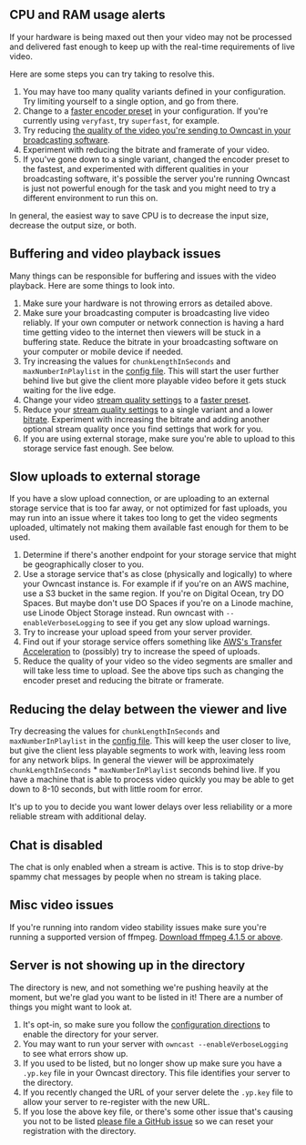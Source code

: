 ## CPU and RAM usage alerts

If your hardware is being maxed out then your video may not be processed and delivered fast enough to keep up with the real-time requirements of live video.

Here are some steps you can try taking to resolve this.

1. You may have too many quality variants defined in your configuration.  Try limiting yourself to a single option, and go from there.
1. Change to a [faster encoder preset](/docs/encoding/#encoder-preset) in your configuration.  If you're currently using `veryfast`, try `superfast`, for example.
1. Try reducing [the quality of the video you're sending to Owncast in your broadcasting software](/docs/encoding/#how-you-configure-your-broadcasting-software-matters).
1. Experiment with reducing the bitrate and framerate of your video.
1. If you've gone down to a single variant, changed the encoder preset to the fastest, and experimented with different qualities in your broadcasting software, it's possible the server you're running Owncast is just not powerful enough for the task and you might need to try a different environment to run this on.

In general, the easiest way to save CPU is to decrease the input size, decrease the output size, or both.

## Buffering and video playback issues

Many things can be responsible for buffering and issues with the video playback.  Here are some things to look into.

1. Make sure your hardware is not throwing errors as detailed above.
1. Make sure your broadcasting computer is broadcasting live video reliably.  If your own computer or network connection is having a hard time getting video to the internet then viewers will be stuck in a buffering state.  Reduce the bitrate in your broadcasting software on your computer or mobile device if needed.
1. Try increasing the values for `chunkLengthInSeconds` and `maxNumberInPlaylist` in the [config file](/docs/configuration).  This will start the user further behind live but give the client more playable video before it gets stuck waiting for the live edge.
1. Change your video [stream quality settings](/docs/configuration/#video-quality) to a [faster preset](/docs/encoding/#encoder-preset).
1. Reduce your [stream quality settings](/docs/configuration/#video-quality) to a single variant and a lower [bitrate](/docs/encoding/#bitrate).  Experiment with increasing the bitrate and adding another optional stream quality once you find settings that work for you.
1. If you are using external storage, make sure you're able to upload to this storage service fast enough.  See below.

## Slow uploads to external storage

If you have a slow upload connection, or are uploading to an external storage service that is too far away, or not optimized for fast uploads, you may run into an issue where it takes too long to get the video segments uploaded, ultimately not making them available fast enough for them to be used.

1. Determine if there's another endpoint for your storage service that might be geographically closer to you.
1. Use a storage service that's as close (physically and logically) to where your Owncast instance is.  For example if if you're on an AWS machine, use a S3 bucket in the same region.  If you're on Digital Ocean, try DO Spaces.  But maybe don't use DO Spaces if you're on a Linode machine, use Linode Object Storage instead.  Run owncast with `--enableVerboseLogging` to see if you get any slow upload warnings.
1. Try to increase your upload speed from your server provider.
1. Find out if your storage service offers something like [AWS's Transfer Acceleration](https://docs.aws.amazon.com/AmazonS3/latest/dev/transfer-acceleration.html) to (possibly) try to increase the speed of uploads.
1. Reduce the quality of your video so the video segments are smaller and will take less time to upload.  See the above tips such as changing the encoder preset and reducing the bitrate or framerate.

## Reducing the delay between the viewer and live

Try decreasing the values for `chunkLengthInSeconds` and `maxNumberInPlaylist` in the [config file](/docs/configuration).  This will keep the user closer to live, but give the client less playable segments to work with, leaving less room for any network blips.  In general the viewer will be approximately `chunkLengthInSeconds` * `maxNumberInPlaylist` seconds behind live.  If you have a machine that is able to process video quickly you may be able to get down to 8-10 seconds, but with little room for error.

It's up to you to decide you want lower delays over less reliability or a more reliable stream with additional delay.

## Chat is disabled

The chat is only enabled when a stream is active.  This is to stop drive-by spammy chat messages by people when no stream is taking place.

## Misc video issues

If you're running into random video stability issues make sure you're running a supported version of ffmpeg.  [Download ffmpeg 4.1.5 or above](https://ffmpeg.org/download.html).

## Server is not showing up in the directory

The directory is new, and not something we're pushing heavily at the moment, but we're glad you want to be listed in it!  There are a number of things you might want to look at.

1. It's opt-in, so make sure you follow the [configuration directions](/docs/configuration/#owncast-directory) to enable the directory for your server.
1. You may want to run your server with `owncast --enableVerboseLogging` to see what errors show up.
1. If you used to be listed, but no longer show up make sure you have a `.yp.key` file in your Owncast directory.  This file identifies your server to the directory.
1. If you recently changed the URL of your server delete the `.yp.key` file to allow your server to re-register with the new URL.
1. If you lose the above key file, or there's some other issue that's causing you not to be listed [please file a GitHub issue](https://github.com/owncast/owncast/issues) so we can reset your registration with the directory.